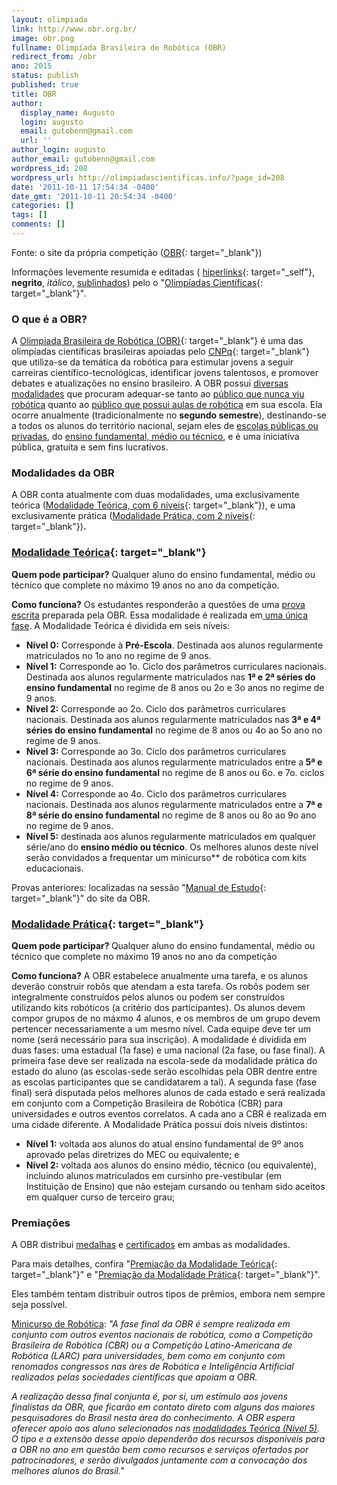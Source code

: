 ```yaml
---
layout: olimpiada 
link: http://www.obr.org.br/
image: obr.png 
fullname: Olimpíada Brasileira de Robótica (OBR) 
redirect_from: /obr 
ano: 2015
status: publish
published: true
title: OBR
author:
  display_name: Augusto
  login: augusto
  email: gutobenn@gmail.com
  url: ''
author_login: augusto
author_email: gutobenn@gmail.com
wordpress_id: 208
wordpress_url: http://olimpiadascientificas.info/?page_id=208
date: '2011-10-11 17:54:34 -0400'
date_gmt: '2011-10-11 20:54:34 -0400'
categories: []
tags: []
comments: []
---
```



Fonte: o site da própria competição ([OBR][1]{: target="_blank"})

Informações levemente resumida e editadas ( [hiperlinks][2]{: target="_self"}, **negrito**, *itálico*, <span style="text-decoration: underline">sublinhados</span>) pelo o \"[Olimpíadas Científicas][3]{:
target="_blank"}\".



### O que é a OBR?



A [Olimpíada Brasileira de Robótica (OBR)][1]{: target="_blank"} é uma das olimpíadas científicas brasileiras apoiadas pelo [CNPq][4]{: target="_blank"} que utiliza-se da temática da robótica para estimular jovens a
seguir carreiras científico-tecnológicas, identificar jovens talentosos, e promover debates e atualizações no ensino brasileiro. A OBR possui <span style="text-decoration: underline">diversas modalidades</span> que
procuram adequar-se tanto ao <span style="text-decoration: underline">público que nunca viu robótica</span> quanto ao <span style="text-decoration: underline">público que possui aulas de robótica</span> em sua escola.
Ela ocorre anualmente (tradicionalmente no **segundo semestre**), destinando-se a todos os alunos do território nacional, sejam eles de <span style="text-decoration: underline">escolas públicas ou privadas</span>, do
<span style="text-decoration: underline">ensino fundamental, médio ou técnico</span>, e é uma iniciativa pública, gratuita e sem fins lucrativos.





### Modalidades da OBR



A OBR conta atualmente com duas modalidades, uma exclusivamente teórica ([Modalidade Teórica, com 6 níveis][5]{: target="_blank"}), e uma exclusivamente prática ([Modalidade Prática, com 2 níveis][6]{:
target="_blank"})**.**





### [Modalidade Teórica][7]{: target="_blank"}



**Quem pode participar?** Qualquer aluno do ensino fundamental, médio ou técnico que complete no máximo 19 anos no ano da competição.

**Como funciona?** Os estudantes responderão a questões de uma <span style="text-decoration: underline"> prova escrita</span> preparada pela OBR. Essa modalidade é realizada em<span style="text-decoration: underline">
uma única fase</span>. A Modalidade Teórica é dividida em seis níveis:

* **Nível 0:** Corresponde à **Pré-Escola**. Destinada aos alunos regularmente matriculados no 1o ano no regime de 9 anos.
* **Nível 1:** Corresponde ao 1o. Ciclo dos parâmetros curriculares nacionais. Destinada aos alunos regularmente matriculados nas **1ª e 2ª séries do ensino fundamental** no regime de 8 anos ou 2o e 3o anos no regime de
  9 anos.
* **Nível 2:** Corresponde ao 2o. Ciclo dos parâmetros curriculares nacionais. Destinada aos alunos regularmente matriculados nas<strong> 3ª e 4ª séries do ensino fundamental</strong> no regime de 8 anos ou 4o ao 5o ano
  no regime de 9 anos.
* **Nível 3:** Corresponde ao 3o. Ciclo dos parâmetros curriculares nacionais. Destinada aos alunos regularmente matriculados entre a<strong> 5ª e 6ª série do ensino fundamental</strong> no regime de 8 anos ou 6o. e 7o.
  ciclos no regime de 9 anos.
* **Nível 4:** Corresponde ao 4o. Ciclo dos parâmetros curriculares nacionais. Destinada aos alunos regularmente matriculados entre a **7ª e 8ª série do ensino fundamental** no regime de 8 anos ou 8o ao 9o ano no regime
  de 9 anos.
* **Nível 5:** destinada aos alunos regularmente matriculados em qualquer série/ano do **ensino médio ou técnico**. Os melhores alunos deste nível serão convidados a frequentar um minicurso\*\* de robótica com kits
  educacionais.
  



Provas anteriores: localizadas na sessão \"[Manual de Estudo][8]{: target="_blank"}\" do site da OBR.





### [Modalidade Prática][9]{: target="_blank"}



<strong>Quem pode participar? </strong>Qualquer aluno do ensino fundamental, médio ou técnico que complete no máximo 19 anos no ano da competição

**Como funciona?** A OBR estabelece anualmente uma tarefa, e os alunos deverão construir robôs que atendam a esta tarefa. Os robôs podem ser integralmente construídos pelos alunos ou podem ser construídos utilizando kits
robóticos (a critério dos participantes). Os alunos devem compor grupos de no máxmo 4 alunos, e os membros de um grupo devem pertencer necessariamente a um mesmo nível. Cada equipe deve ter um nome (será necessário para
sua inscrição). A modalidade é dividida em duas fases: uma estadual (1a fase) e uma nacional (2a fase, ou fase final). A primeira fase deve ser realizada na escola-sede da modalidade prática do estado do aluno (as
escolas-sede serão escolhidas pela OBR dentre entre as escolas participantes que se candidatarem a tal). A segunda fase (fase final) será disputada pelos melhores alunos de cada estado e será realizada em conjunto com a
Competição Brasileira de Robótica (CBR) para universidades e outros eventos correlatos. A cada ano a CBR é realizada em uma cidade diferente. A Modalidade Prática possui dois níveis distintos:

* **Nível 1:** voltada aos alunos do atual ensino fundamental de 9º anos aprovado pelas diretrizes do MEC ou equivalente; e
* **Nível 2:** voltada aos alunos do ensino médio, técnico (ou equivalente), incluindo alunos matriculados em cursinho pre-vestibular (em Instituição de Ensino) que não estejam cursando ou tenham sido aceitos em qualquer
  curso de terceiro grau;
  





### Premiações



A OBR distribui <span style="text-decoration: underline">medalhas</span> e <span style="text-decoration: underline">certificados</span> em ambas as modalidades.

Para mais detalhes, confira \"[Premiação da Modalidade Teórica][10]{: target="_blank"}\" e \"[Premiação da Modalidade Prática][11]{: target="_blank"}\".

Eles também tentam distribuir outros tipos de prêmios, embora nem sempre seja possível.

<span style="text-decoration: underline">Minicurso de Robótica</span>\: *\"A fase final da OBR é sempre realizada em conjunto com outros eventos nacionais de robótica, como a Competição Brasileira de Robótica (CBR) ou a
Competição Latino-Americana de Robótica (LARC) para universidades, bem como em conjunto com renomados congressos nas áres de Robótica e Inteligência Artificial realizados pelas sociedades científicas que apoiam a OBR.*

*A realização dessa final conjunta é, por si, um estímulo aos jovens finalistas da OBR, que ficarão em contato direto com alguns dos maiores pesquisadores do Brasil nesta área do conhecimento. A OBR espera oferecer apoio
aos aluno selecionados nas <span style="text-decoration: underline">modalidades Teórica (Nível 5)</span>. O tipo e a extensão desse apoio dependerão dos recursos disponíveis para a OBR no ano em questão bem como recursos
e serviços ofertados por patrocinadores, e serão divulgados juntamente com a convocação dos melhores alunos do Brasil.\"*



[1]: http://www.obr.org.br/
[2]: /#
[3]: /
[4]: http://www.cnpq.br/
[5]: http://www.obr.org.br/?page_id=41
[6]: http://www.obr.org.br/?page_id=45
[7]: http://www.obr.org.br/?page_id=196
[8]: http://www.obr.org.br/?page_id=334
[9]: http://www.obr.org.br/?page_id=222
[10]: http://www.obr.org.br/?page_id=200
[11]: http://www.obr.org.br/?page_id=226
